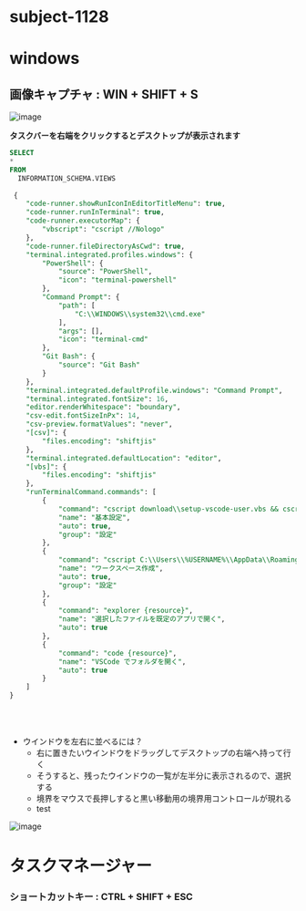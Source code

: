 # subject-1128
# windows
## 画像キャプチャ : WIN + SHIFT + S
![image](https://user-images.githubusercontent.com/89338401/143732857-5716d7a2-70e8-4928-a2a9-8305901ec095.png)

**タスクバーを右端をクリックするとデスクトップが表示されます**

```sql
SELECT 
* 
FROM
  INFORMATION_SCHEMA.VIEWS
  
 {
    "code-runner.showRunIconInEditorTitleMenu": true,
    "code-runner.runInTerminal": true,
    "code-runner.executorMap": {
        "vbscript": "cscript //Nologo"
    },
    "code-runner.fileDirectoryAsCwd": true,
    "terminal.integrated.profiles.windows": {
        "PowerShell": {
            "source": "PowerShell",
            "icon": "terminal-powershell"
        },
        "Command Prompt": {
            "path": [
                "C:\\WINDOWS\\system32\\cmd.exe"
            ],
            "args": [],
            "icon": "terminal-cmd"
        },
        "Git Bash": {
            "source": "Git Bash"
        }
    },
    "terminal.integrated.defaultProfile.windows": "Command Prompt",
    "terminal.integrated.fontSize": 16,
    "editor.renderWhitespace": "boundary",
    "csv-edit.fontSizeInPx": 14,
    "csv-preview.formatValues": "never",
    "[csv]": {
        "files.encoding": "shiftjis"
    },    
    "terminal.integrated.defaultLocation": "editor",
    "[vbs]": {
        "files.encoding": "shiftjis"
    },
    "runTerminalCommand.commands": [
        {
            "command": "cscript download\\setup-vscode-user.vbs && cscript C:\\Users\\%USERNAME%\\AppData\\Roaming\\Code\\User\\script\\sworc-settings-download.vbs",
            "name": "基本設定",
            "auto": true,
            "group": "設定"
        },
        {
            "command": "cscript C:\\Users\\%USERNAME%\\AppData\\Roaming\\Code\\User\\script\\workspace-build-download.vbs",
            "name": "ワークスペース作成",
            "auto": true,
            "group": "設定"
        },
        {
            "command": "explorer {resource}",
            "name": "選択したファイルを既定のアプリで開く",
            "auto": true
        },
        {
            "command": "code {resource}",
            "name": "VSCode でフォルダを開く",
            "auto": true
        }
    ]  
}

```

<br>
<br>

- ウインドウを左右に並べるには？
  - 右に置きたいウインドウをドラッグしてデスクトップの右端へ持って行く
  - そうすると、残ったウインドウの一覧が左半分に表示されるので、選択する
  - 境界をマウスで長押しすると黒い移動用の境界用コントロールが現れる
  - test
    
![image](https://user-images.githubusercontent.com/89338401/143733528-0271a468-a6b1-4823-886f-3b777af0ae57.png)

# タスクマネージャー
### ショートカットキー : CTRL + SHIFT + ESC
